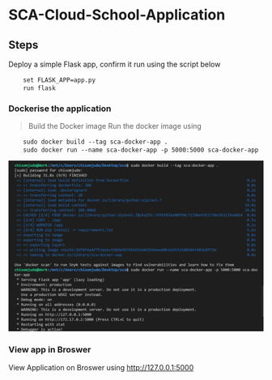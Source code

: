 # SCA-Cloud-School-Application


## Steps
Deploy a  simple Flask app, confirm it run using the script below
``` 
    set FLASK_APP=app.py
    run flask
```

### Dockerise the application
> Build the Docker image
> Run the docker image using
```
    sudo docker build --tag sca-docker-app .
    sudo docker run --name sca-docker-app -p 5000:5000 sca-docker-app
```

![Build and run App](sca.png)

### View app in Broswer
View Application on Broswer using http://127.0.0.1:5000
